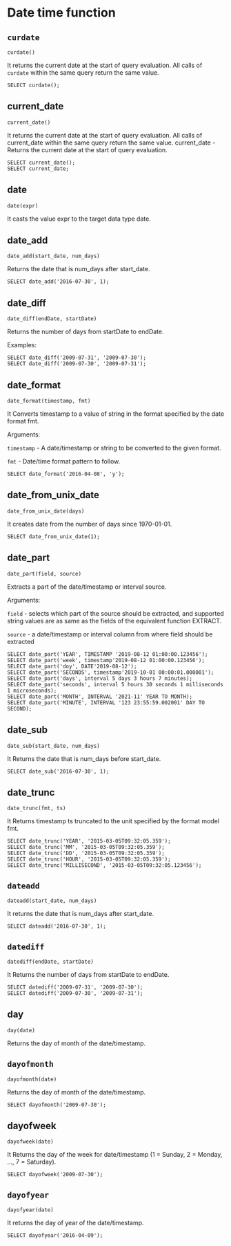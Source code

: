 # Date time function

## `curdate`

    curdate()

It returns the current date at the start of query evaluation.
All calls of `curdate` within the same query return the same value.

    SELECT curdate();

## current_date

    current_date()

It returns the current date at the start of query evaluation.
All calls of current_date within the same query return the same value.
current_date - Returns the current date at the start of query evaluation.

    SELECT current_date();
    SELECT current_date;

## date

    date(expr)

It casts the value expr to the target data type date.

## date_add

    date_add(start_date, num_days)

Returns the date that is num_days after start_date.

    SELECT date_add('2016-07-30', 1);

## date_diff

    date_diff(endDate, startDate)

Returns the number of days from startDate to endDate.

Examples:

    SELECT date_diff('2009-07-31', '2009-07-30');
    SELECT date_diff('2009-07-30', '2009-07-31');

## date_format

    date_format(timestamp, fmt)

It Converts timestamp to a value of string in the format specified by the date format fmt.

Arguments:

`timestamp` - A date/timestamp or string to be converted to the given format.

`fmt` - Date/time format pattern to follow. 

    SELECT date_format('2016-04-08', 'y');

## date_from_unix_date

    date_from_unix_date(days)

It creates date from the number of days since 1970-01-01.

    SELECT date_from_unix_date(1);

## date_part

    date_part(field, source)

Extracts a part of the date/timestamp or interval source.

Arguments:

`field` - selects which part of the source should be extracted, and supported string values are as same as the fields of the equivalent function EXTRACT.

`source` - a date/timestamp or interval column from where field should be extracted

    SELECT date_part('YEAR', TIMESTAMP '2019-08-12 01:00:00.123456');
    SELECT date_part('week', timestamp'2019-08-12 01:00:00.123456');
    SELECT date_part('doy', DATE'2019-08-12');
    SELECT date_part('SECONDS', timestamp'2019-10-01 00:00:01.000001');
    SELECT date_part('days', interval 5 days 3 hours 7 minutes);
    SELECT date_part('seconds', interval 5 hours 30 seconds 1 milliseconds 1 microseconds);
    SELECT date_part('MONTH', INTERVAL '2021-11' YEAR TO MONTH);
    SELECT date_part('MINUTE', INTERVAL '123 23:55:59.002001' DAY TO SECOND);

## date_sub

    date_sub(start_date, num_days)

It Returns the date that is num_days before start_date.

    SELECT date_sub('2016-07-30', 1);

## date_trunc

    date_trunc(fmt, ts)

It Returns timestamp ts truncated to the unit specified by the format model fmt.

    SELECT date_trunc('YEAR', '2015-03-05T09:32:05.359');
    SELECT date_trunc('MM', '2015-03-05T09:32:05.359');
    SELECT date_trunc('DD', '2015-03-05T09:32:05.359');
    SELECT date_trunc('HOUR', '2015-03-05T09:32:05.359');
    SELECT date_trunc('MILLISECOND', '2015-03-05T09:32:05.123456');

## `dateadd`

    dateadd(start_date, num_days)

It returns the date that is num_days after start_date.

    SELECT dateadd('2016-07-30', 1);

## `datediff`

    datediff(endDate, startDate)

It Returns the number of days from startDate to endDate.

    SELECT datediff('2009-07-31', '2009-07-30');
    SELECT datediff('2009-07-30', '2009-07-31');

## day

    day(date)

Returns the day of month of the date/timestamp.

## `dayofmonth`

    dayofmonth(date)

Returns the day of month of the date/timestamp.

    SELECT dayofmonth('2009-07-30');

## dayofweek

    dayofweek(date)

It Returns the day of the week for date/timestamp (1 = Sunday, 2 = Monday, ..., 7 = Saturday).

    SELECT dayofweek('2009-07-30');

## `dayofyear`

    dayofyear(date)

It returns the day of year of the date/timestamp.

    SELECT dayofyear('2016-04-09');
